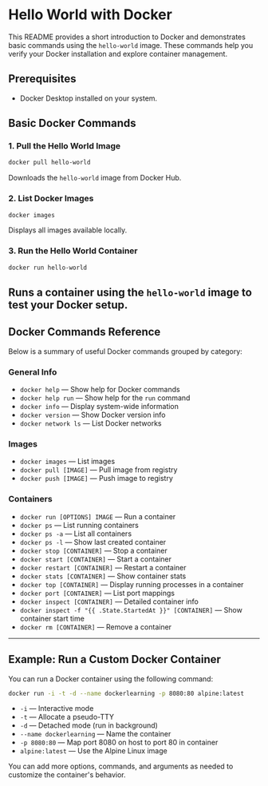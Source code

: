 # Hello World with Docker

This README provides a short introduction to Docker and demonstrates basic commands using the `hello-world` image. These commands help you verify your Docker installation and explore container management.

## Prerequisites

- Docker Desktop installed on your system.

## Basic Docker Commands

### 1. Pull the Hello World Image

```sh
docker pull hello-world
```
Downloads the `hello-world` image from Docker Hub.

### 2. List Docker Images

```sh
docker images
```
Displays all images available locally.

### 3. Run the Hello World Container

```sh
docker run hello-world
```
Runs a container using the `hello-world` image to test your Docker setup.
---

## Docker Commands Reference

Below is a summary of useful Docker commands grouped by category:

### General Info
- `docker help` — Show help for Docker commands
- `docker help run` — Show help for the `run` command
- `docker info` — Display system-wide information
- `docker version` — Show Docker version info
- `docker network ls` — List Docker networks

### Images
- `docker images` — List images
- `docker pull [IMAGE]` — Pull image from registry
- `docker push [IMAGE]` — Push image to registry

### Containers
- `docker run [OPTIONS] IMAGE` — Run a container
- `docker ps` — List running containers
- `docker ps -a` — List all containers
- `docker ps -l` — Show last created container
- `docker stop [CONTAINER]` — Stop a container
- `docker start [CONTAINER]` — Start a container
- `docker restart [CONTAINER]` — Restart a container
- `docker stats [CONTAINER]` — Show container stats
- `docker top [CONTAINER]` — Display running processes in a container
- `docker port [CONTAINER]` — List port mappings
- `docker inspect [CONTAINER]` — Detailed container info
- `docker inspect -f "{{ .State.StartedAt }}" [CONTAINER]` — Show container start time
- `docker rm [CONTAINER]` — Remove a container

---

## Example: Run a Custom Docker Container

You can run a Docker container using the following command:

```sh
docker run -i -t -d --name dockerlearning -p 8080:80 alpine:latest
```
- `-i` — Interactive mode
- `-t` — Allocate a pseudo-TTY
- `-d` — Detached mode (run in background)
- `--name dockerlearning` — Name the container
- `-p 8080:80` — Map port 8080 on host to port 80 in container
- `alpine:latest` — Use the Alpine Linux image

You can add more options, commands, and arguments as needed to customize the container's behavior.
